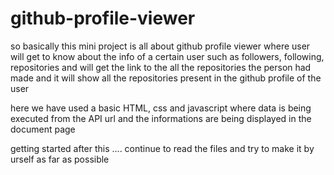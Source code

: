 # github-profile-viewer


so basically this mini  project is all about github profile viewer where user will get to know about the info of a certain user such as followers, following, repositories and will get the link to the all the repositories the person had made and it will show all the repositories present in the github profile of the user 


here we have used a basic HTML, css and javascript where data is being executed from the API url  and the informations are being displayed in the document page 

getting started after this .... continue to read the files and try to make it by urself as far as possible
